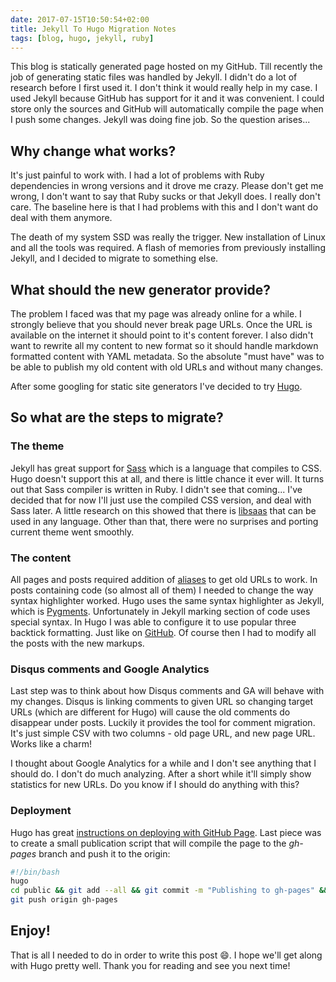 ```yaml
---
date: 2017-07-15T10:50:54+02:00
title: Jekyll To Hugo Migration Notes
tags: [blog, hugo, jekyll, ruby]
---
```


This blog is statically generated page hosted on my GitHub. Till recently the job of generating static files was handled by Jekyll. I didn't do a lot of research before I first used it. I don't think it would really help in my case. I used Jekyll because GitHub has support for it and it was convenient. I could store only the sources and GitHub will automatically compile the page when I push some changes. Jekyll was doing fine job. So the question arises...

## Why change what works?

It's just painful to work with. I had a lot of problems with Ruby dependencies in wrong versions and it drove me crazy. Please don't get me wrong, I don't want to say that Ruby sucks or that Jekyll does. I really don't care. The baseline here is that I had problems with this and I don't want do deal with them anymore.

The death of my system SSD was really the trigger. New installation of Linux and all the tools was required. A flash of memories from previously installing Jekyll, and I decided to migrate to something else.

## What should the new generator provide?

The problem I faced was that my page was already online for a while. I strongly believe that you should never break page URLs. Once the URL is available on the internet it should point to it's content forever. I also didn't want to rewrite all my content to new format so it should handle markdown formatted content with YAML metadata. So the absolute "must have" was to be able to publish my old content with old URLs and without many changes.

After some googling for static site generators I've decided to try [Hugo](https://gohugo.io/).

## So what are the steps to migrate?

### The theme

Jekyll has great support for [Sass](http://sass-lang.com/) which is a language that compiles to CSS. Hugo doesn't support this at all, and there is little chance it ever will. It turns out that Sass compiler is written in Ruby. I didn't see that coming... I've decided that for now I'll just use the compiled CSS version, and deal with Sass later. A little research on this showed that there is [libsaas](http://sass-lang.org/libsass) that can be used in any language. Other than that, there were no surprises and porting current theme went smoothly.

### The content

All pages and posts required addition of [aliases](https://gohugo.io/extras/aliases/) to get old URLs to work. In posts containing code (so almost all of them) I needed to change the way syntax highlighter worked. Hugo uses the same syntax highlighter as Jekyll, which is [Pygments](http://pygments.org/). Unfortunately in Jekyll marking section of code uses special syntax. In Hugo I was able to configure it to use popular three backtick formatting. Just like on [GitHub](https://help.github.com/articles/creating-and-highlighting-code-blocks/). Of course then I had to modify all the posts with the new markups.


### Disqus comments and Google Analytics

Last step was to think about how Disqus comments and GA will behave with my changes. Disqus is linking comments to given URL so changing target URLs (which are different for Hugo) will cause the old comments do disappear under posts. Luckily it provides the tool for comment migration. It's just simple CSV with two columns - old page URL, and new page URL. Works like a charm!

I thought about Google Analytics for a while and I don't see anything that I should do. I don't do much analyzing. After a short while it'll simply show statistics for new URLs. Do you know if I should do anything with this?

### Deployment

Hugo has great [instructions on deploying with GitHub Page](https://gohugo.io/tutorials/github-pages-blog/). Last piece was to create a small publication script that will compile the page to the *gh-pages* branch and push it to the origin:

```bash
#!/bin/bash
hugo
cd public && git add --all && git commit -m "Publishing to gh-pages" && cd ..
git push origin gh-pages

```

## Enjoy!

That is all I needed to do in order to write this post :smile:. I hope we'll get along with Hugo pretty well. Thank you for reading and see you next time!
